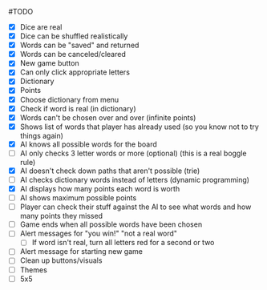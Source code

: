 #TODO

- [x] Dice are real
- [x] Dice can be shuffled realistically
- [x] Words can be "saved" and returned
- [x] Words can be canceled/cleared
- [x] New game button
- [x] Can only click appropriate letters
- [x] Dictionary
- [x] Points
- [x] Choose dictionary from menu
- [x] Check if word is real (in dictionary)
- [x] Words can't be chosen over and over (infinite points)
- [x] Shows list of words that player has already used (so you know not to try things again)
- [x] AI knows all possible words for the board
- [ ] AI only checks 3 letter words or more (optional) (this is a real boggle rule)
- [x] AI doesn't check down paths that aren't possible (trie)
- [ ] AI checks dictionary words instead of letters (dynamic programming)
- [x] AI displays how many points each word is worth
- [ ] AI shows maximum possible points
- [ ] Player can check their stuff against the AI to see what words and how many points they missed
- [ ] Game ends when all possible words have been chosen
- [ ] Alert messages for "you win!" "not a real word"
    - [ ] If word isn't real, turn all letters red for a second or two
- [ ] Alert message for starting new game
- [ ] Clean up buttons/visuals
- [ ] Themes
- [ ] 5x5
